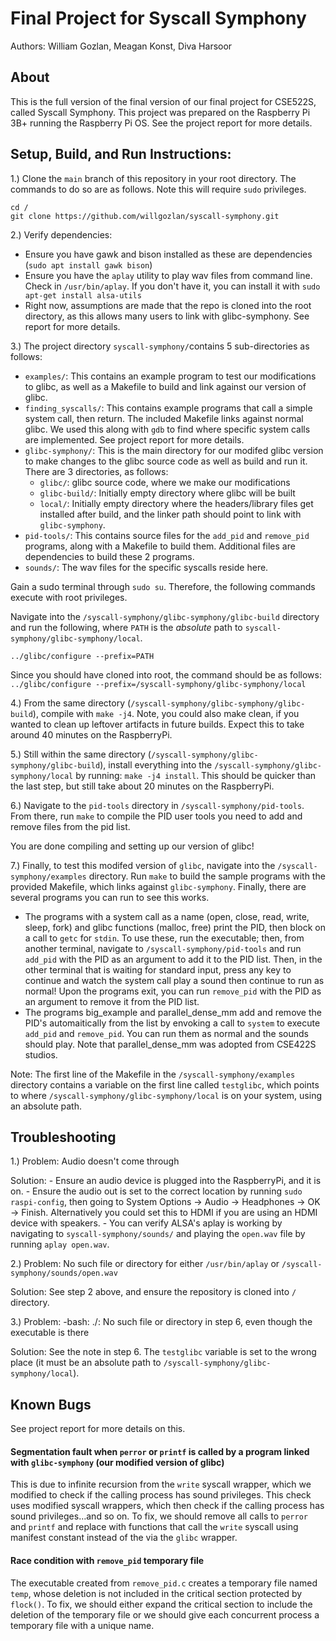 # Final Project for Syscall Symphony 
Authors: William Gozlan, Meagan Konst, Diva Harsoor

## About
This is the full version of the final version of our final project for CSE522S, called Syscall Symphony. This project was prepared on the Raspberry Pi 3B+ running the Raspberry Pi OS. See the project report for more details. 

## Setup, Build, and Run Instructions:
1.) Clone the `main` branch of this repository in your root directory. The commands to do so are as follows. Note this will require `sudo` privileges.  

  ```
  cd /
  git clone https://github.com/willgozlan/syscall-symphony.git  
  ``` 

2.) Verify dependencies:  
  - Ensure you have gawk and bison installed as these are dependencies (`sudo apt install gawk bison`)
  - Ensure you have the `aplay` utility to play wav files from command line. Check in `/usr/bin/aplay`. If you don't have it, you can install it with `sudo apt-get install alsa-utils`
  - Right now, assumptions are made that the repo is cloned into the root directory, as this allows many users to link with glibc-symphony. See report for more details. 
 
3.) The project directory `syscall-symphony/`contains 5 sub-directories as follows:
  - `examples/`: This contains an example program to test our modifications to glibc, as well as a Makefile to build and link against our version of glibc. 
  - `finding_syscalls/`: This contains example programs that call a simple system call, then return. The included Makefile links against normal glibc. We used this along with `gdb` to find where specific system calls are implemented. See project report for more details. 
  - `glibc-symphony/`: This is the main directory for our modifed glibc version to make changes to the glibc source code as well as build and run it. There are 3 directories, as follows:
    - `glibc/`:	glibc source code, where we make our modifications 
    - `glibc-build/`:	Initially empty directory where glibc will be built
    - `local/`: Initially empty directory where the headers/library files get installed after build, and the linker path should point to link with `glibc-symphony`.
  - `pid-tools/`: This contains source files for the `add_pid` and `remove_pid` programs, along with a Makefile to build them. Additional files are dependencies to build these 2 programs. 
  - `sounds/`: The wav files for the specific syscalls reside here. 

Gain a sudo terminal through `sudo su`. Therefore, the following commands execute with root privileges. 

Navigate into the `/syscall-symphony/glibc-symphony/glibc-build` directory and run the following, where `PATH` is the _absolute_ path to `syscall-symphony/glibc-symphony/local`. 

`../glibc/configure --prefix=PATH` 
 
 Since you should have cloned into root, the command should be as follows:
 `../glibc/configure --prefix=/syscall-symphony/glibc-symphony/local`
 
 
 4.) From the same directory (`/syscall-symphony/glibc-symphony/glibc-build`), compile with  `make -j4`. Note, you could also make clean, if you wanted to clean up leftover artifacts in future builds. Expect this to take around 40 minutes on the RaspberryPi. 
 
 5.) Still within the same directory (`/syscall-symphony/glibc-symphony/glibc-build`), install everything into the `/syscall-symphony/glibc-symphony/local` by running: `make -j4 install`. This should be quicker than the last step, but still take about 20 minutes on the RaspberryPi. 
 
 6.) Navigate to the `pid-tools` directory in `/syscall-symphony/pid-tools`. From there, run `make` to compile the PID user tools you need to add and remove files from the pid list. 

You are done compiling and setting up our version of glibc! 
 
 7.) Finally, to test this modifed version of `glibc`, navigate into the `/syscall-symphony/examples` directory. Run `make` to build the sample programs with the provided Makefile, which links against `glibc-symphony`. Finally, there are several programs you can run to see this works. 
 
  - The programs with a system call as a name (open, close, read, write, sleep, fork) and glibc functions (malloc, free) print the PID, then block on a call to `getc` for `stdin`. To use these, run the executable; then, from another terminal, navigate to `/syscall-symphony/pid-tools` and run `add_pid` with the PID as an argument to add it to the PID list. Then, in the other terminal that is waiting for standard input, press any key to continue and watch the system call play a sound then continue to run as normal! Upon the programs exit, you can run `remove_pid` with the PID as an argument to remove it from the PID list.
  - The programs big_example and parallel_dense_mm add and remove the PID's automaitically from the list by envoking a call to `system` to execute `add_pid` and `remove_pid`. You can run them as normal and the sounds should play. Note that parallel_dense_mm was adopted from CSE422S studios. 
 
Note: The first line of the Makefile in the `/syscall-symphony/examples` directory contains a variable on the first line called `testglibc`, which points to where `/syscall-symphony/glibc-symphony/local` is on your system, using an absolute path. 



## Troubleshooting
1.) Problem: Audio doesn't come through

  Solution: 
    - Ensure an audio device is plugged into the RaspberryPi, and it is on. 
    - Ensure the audio out is set to the correct location by running `sudo raspi-config`, then going to System Options -> Audio -> Headphones -> OK -> Finish. Alternatively you could set this to HDMI if you are using an HDMI device with speakers. 
    - You can verify ALSA's aplay is working by navigating to `syscall-symphony/sounds/` and playing the `open.wav` file by running `aplay open.wav`. 


2.) Problem: No such file or directory for either `/usr/bin/aplay` or `/syscall-symphony/sounds/open.wav`

  Solution: See step 2 above, and ensure the repository is cloned into `/` directory. 


3.) Problem: -bash: ./<executable>: No such file or directory in step 6, even though the executable is there 

  Solution: See the note in step 6. The `testglibc` variable is set to the wrong place (it must be an absolute path to `/syscall-symphony/glibc-symphony/local`).
  
## Known Bugs
  
  See project report for more details on this. 
  
#### Segmentation fault when `perror` or `printf` is called by a program linked with `glibc-symphony` (our modified version of glibc) 

  This is due to infinite recursion from the `write` syscall wrapper, which we modified to check if the calling process has sound privileges. This check uses modified syscall wrappers, which then check if the calling process has sound privileges…and so on. To fix, we should remove all calls to `perror` and `printf` and replace with functions that call the `write` syscall using manifest constant instead of the via the `glibc` wrapper.
  
#### Race condition with `remove_pid` temporary file
  
  The executable created from `remove_pid.c` creates a temporary file named `temp`, whose deletion is not included in the critical section protected by `flock()`. To fix, we should either expand the critical section to include the deletion of the temporary file or we should give each concurrent process a temporary file with a unique name.
